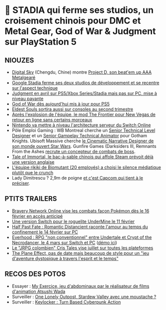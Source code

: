 # 🍪 STADIA qui ferme ses studios, un croisement chinois pour DMC et Metal Gear, God of War & Judgment sur PlayStation 5

## NIOUZES

- [Digital Sky](https://dt.digisky.com/) (Chengdu, Chine) montre [Project D, son beat'em up AAA Metalgearé](https://www.youtube.com/watch?v=ctLBX0dVgJA)
- [Google Stadia ferme ses deux studios de développement et se recentre sur l'aspect technique](https://kotaku.com/google-stadia-shuts-down-internal-studios-changing-bus-1846146761)
- [Judgment en avril sur PS5/Xbox Series/Stadia mais pas sur PC, mise à niveau payante](https://www.gematsu.com/2021/02/judgment-coming-to-ps5-xbox-series-and-stadia-on-april-23)
- [God of War dès aujourd'hui mis à jour pour PS5](https://www.gamekult.com/actualite/god-of-war-le-patch-ps5-arrive-le-2-fevrier-3050835605.html)
- [Eldest Souls sortira aussi sur consoles au second trimestre](https://www.gamekult.com/actualite/eldest-souls-s-annonce-sur-consoles-d-ancienne-et-nouvelle-generation-3050835599.html)
- [Après l'explosion de l'équipe, le mod The Frontier pour New Vegas de retour en ligne sans certains morceaux](https://www.eurogamer.net/articles/2021-02-01-fallout-the-frontier-is-back-online-with-some-content-removed-as-contributors-distance-themselves-from-mod)
- [Nintendo va mettre à niveau l'architecture serveur du Switch Online](https://www.nintendolife.com/news/2021/02/nintendo_is_replacing_its_multiplayer_server_system_dating_back_to_the_wii_u_and_3ds_era)
- Pôle Emploi Gaming : WB Montreal cherche un [Senior Technical Level Designer](https://wbgamesmontreal.com/jobs/senior-technical-level-designer/) et un [Senior Gampelay Technical Animator](https://wbgamesmontreal.com/jobs/senior-gameplay-technical-animator/) pour Gotham Knights. Ubisoft Massive cherche [le Cinematic Narrative Designer de son monde ouvert Star Wars](https://www.ubisoft.com/en-us/careers/search.aspx#sr-post-id=743999731137226). Gunfire Games (Darksiders III, Remnants From the Ashes [recrute un concepteur de combats de boss](https://www.gamasutra.com/view/news/376854/Get_a_job_Join_Gunfire_Games_as_a_Sr_Boss_Designer.php?utm_source=feedburner&utm_medium=feed&utm_campaign=Feed%3A+GamasutraFeatureArticles+%28Gamasutra+Feature+Articles%29).
- [Tale of Immortal, le bac-à-sable chinois qui affole Steam prévoit déjà une version anglaise](https://www.pcgamesn.com/tale-of-immortal/english-translation)
- [L'équipe rikiki de Biomutant (20 employés) a choisi le silence médiatique plutôt que le crunch](https://www.rockpapershotgun.com/biomutant-developers-experiment-101-avoiding-crunch)
- Lady Dimitrescu ? 2,9m de poigne [et c'est Capcom qui tient à le préciser](https://twitter.com/RE_Games/status/1356391885816823808).

## PTITS TRAILERS

- [Bravery Network Online vise les combats façon Pokémon dès le 16 février en accès anticipé](https://www.youtube.com/watch?v=KVJHivRFKZw&feature=youtu.be)
- [Une version Switch pour le roguelite UnderMine le 11 février](https://www.youtube.com/watch?v=nMHTaSaNHV0)
- [Half Past Fate : Romantic Distancient raconte l'amour au temps du confinement le 14 février sur PC](https://www.youtube.com/watch?v=HXsP4bieYhk)
- [Everhood : RPG "non conventionnel" entre Undertale et Crypt of the Necrodancer, le 4 mars sur Switch et PC](https://www.youtube.com/watch?v=XmfbwVDVZU4) ([démo ici](https://store.steampowered.com/app/1229380/Everhood/))
- [Le "JRPG colombien" Cris Tales vise juillet sur toutes les plateformes](https://www.gamekult.com/actualite/le-jrpg-colombien-crist-tales-s-annonce-pour-le-mois-de-juillet-3050835593.html?utm_term=Autofeed&utm_medium=Social&utm_source=Twitter#Echobox=1612192094)
- [The Plane Effect, pas de date mais beaucoup de style pour un "jeu d'aventure dystopique à travers l'esprit et le temps"](https://www.youtube.com/watch?v=SS141ileMy0)

## RECOS DES POTOS

- Essayer : [My Exercice, jeu d'abdominaux par le réalisateur de films d'animation Atsushi Wada](https://store.steampowered.com/app/1004330/My_Exercise/)
- Surveiller : [One Lonely Outpost, Stardew Valley avec une moustache ?](https://store.steampowered.com/app/1465550/One_Lonely_Outpost/)
- Surveiller : [Keylocker : Turn Based Cyberpunk Action](https://store.steampowered.com/app/1325040/Keylocker__Turn_Based_Cyberpunk_Action/?l=french)
